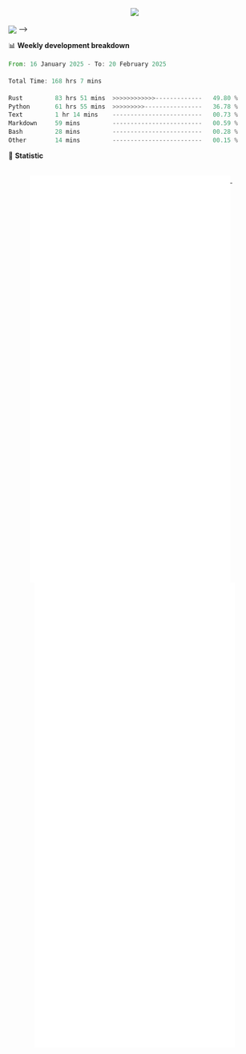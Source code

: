 <!-- https://github.com/DenverCoder1/readme-typing-svg -->
<p align="center">
<img src="https://readme-typing-svg.demolab.com?font=Orbitron&size=25&pause=1000&center=true&vCenter=true&random=false&width=600&lines=Welcome+to+my+GitHub+profile+page!" />
</p>

<!-- <p align="center">
<!-- https://github.com/anuraghazra/github-readme-stats -->
<img align="center" width="400" src="https://github-readme-stats.vercel.app/api?username=fllesser&theme=transparent&show_icons=true&hide_border=true" /> -->
<!-- https://github.com/DenverCoder1/github-readme-streak-stats -->
<!-- <img align="center" width="400" src="https://streak-stats.demolab.com?user=fllesser&theme=transparent&date_format=%5BY.%5Dn.j&hide_border=true" /> -->

📊 **Weekly development breakdown**
<!--START_SECTION:waka-->

```rust
From: 16 January 2025 - To: 20 February 2025

Total Time: 168 hrs 7 mins

Rust         83 hrs 51 mins  >>>>>>>>>>>>-------------   49.80 %
Python       61 hrs 55 mins  >>>>>>>>>----------------   36.78 %
Text         1 hr 14 mins    -------------------------   00.73 %
Markdown     59 mins         -------------------------   00.59 %
Bash         28 mins         -------------------------   00.28 %
Other        14 mins         -------------------------   00.15 %
```

<!--END_SECTION:waka-->

 
🌟 **Statistic**

<p align="center">
  
  <br/>
  <a href="https://github.com/fllesser">
    <img width="400" align="top" src="https://github.com/fllesser/fllesser/blob/main/left.svg" />
  </a>
  &emsp;
  <a href="https://github.com/fllesser">
    <img width="400" align="top" src="https://github.com/fllesser/fllesser/blob/main/right.svg" />
  </a>
</p>
